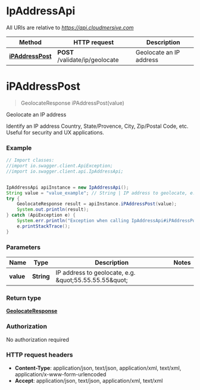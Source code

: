 # IpAddressApi

All URIs are relative to *https://api.cloudmersive.com*

Method | HTTP request | Description
------------- | ------------- | -------------
[**iPAddressPost**](IpAddressApi.md#iPAddressPost) | **POST** /validate/ip/geolocate | Geolocate an IP address


<a name="iPAddressPost"></a>
# **iPAddressPost**
> GeolocateResponse iPAddressPost(value)

Geolocate an IP address

Identify an IP address Country, State/Provence, City, Zip/Postal Code, etc.  Useful for security and UX applications.

### Example
```java
// Import classes:
//import io.swagger.client.ApiException;
//import io.swagger.client.api.IpAddressApi;


IpAddressApi apiInstance = new IpAddressApi();
String value = "value_example"; // String | IP address to geolocate, e.g. \"55.55.55.55\"
try {
    GeolocateResponse result = apiInstance.iPAddressPost(value);
    System.out.println(result);
} catch (ApiException e) {
    System.err.println("Exception when calling IpAddressApi#iPAddressPost");
    e.printStackTrace();
}
```

### Parameters

Name | Type | Description  | Notes
------------- | ------------- | ------------- | -------------
 **value** | **String**| IP address to geolocate, e.g. \&quot;55.55.55.55\&quot; |

### Return type

[**GeolocateResponse**](GeolocateResponse.md)

### Authorization

No authorization required

### HTTP request headers

 - **Content-Type**: application/json, text/json, application/xml, text/xml, application/x-www-form-urlencoded
 - **Accept**: application/json, text/json, application/xml, text/xml

